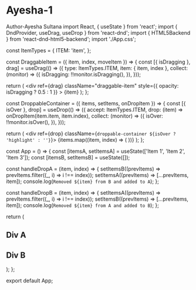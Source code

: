 # Ayesha-1
Author-Ayesha Sultana
import React, { useState } from 'react';
import { DndProvider, useDrag, useDrop } from 'react-dnd';
import { HTML5Backend } from 'react-dnd-html5-backend';
import './App.css';

const ItemTypes = {
  ITEM: 'item',
};

const DraggableItem = ({ item, index, moveItem }) => {
  const [{ isDragging }, drag] = useDrag(() => ({
    type: ItemTypes.ITEM,
    item: { item, index },
    collect: (monitor) => ({
      isDragging: !!monitor.isDragging(),
    }),
  }));

  return (
    <div
      ref={drag}
      className="draggable-item"
      style={{ opacity: isDragging ? 0.5 : 1 }}
    >
      {item}
    </div>
  );
};

const DroppableContainer = ({ items, setItems, onDropItem }) => {
  const [{ isOver }, drop] = useDrop(() => ({
    accept: ItemTypes.ITEM,
    drop: (item) => onDropItem(item.item, item.index),
    collect: (monitor) => ({
      isOver: !!monitor.isOver(),
    }),
  }));

  return (
    <div ref={drop} className={`droppable-container ${isOver ? 'highlight' : ''}`}>
      {items.map((item, index) => (
        <DraggableItem key={index} index={index} item={item} moveItem={onDropItem} />
      ))}
    </div>
  );
};

const App = () => {
  const [itemsA, setItemsA] = useState(['Item 1', 'Item 2', 'Item 3']);
  const [itemsB, setItemsB] = useState([]);

  const handleDropA = (item, index) => {
    setItemsB((prevItems) => prevItems.filter((_, i) => i !== index));
    setItemsA((prevItems) => [...prevItems, item]);
    console.log(`Removed ${item} from B and added to A`);
  };

  const handleDropB = (item, index) => {
    setItemsA((prevItems) => prevItems.filter((_, i) => i !== index));
    setItemsB((prevItems) => [...prevItems, item]);
    console.log(`Removed ${item} from A and added to B`);
  };

  return (
    <DndProvider backend={HTML5Backend}>
      <div className="container">
        <div className="column">
          <h2>Div A</h2>
          <DroppableContainer items={itemsA} setItems={setItemsA} onDropItem={handleDropB} />
        </div>
        <div className="column">
          <h2>Div B</h2>
          <DroppableContainer items={itemsB} setItems={setItemsB} onDropItem={handleDropA} />
        </div>
      </div>
    </DndProvider>
  );
};

export default App;
